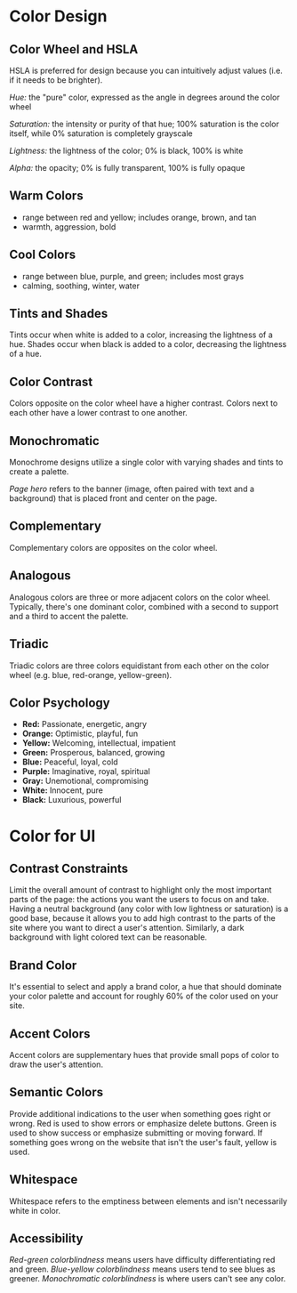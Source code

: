 # Color Design

## Color Wheel and HSLA

HSLA is preferred for design because you can intuitively adjust values (i.e. if it needs to be brighter).



*Hue:* the "pure" color, expressed as the angle in degrees around the color wheel

*Saturation:* the intensity or purity of that hue; 100% saturation is the color itself, while 0% saturation is completely grayscale

*Lightness:* the lightness of the color; 0% is black, 100% is white

*Alpha:* the opacity; 0% is fully transparent, 100% is fully opaque

## Warm Colors

* range between red and yellow; includes orange, brown, and tan
* warmth, aggression, bold

## Cool Colors

* range between blue, purple, and green; includes most grays
* calming, soothing, winter, water

## Tints and Shades

Tints occur when white is added to a color, increasing the lightness of a hue. Shades occur when black is added to a color, decreasing the lightness of a hue.

## Color Contrast

Colors opposite on the color wheel have a higher contrast. Colors next to each other have a lower contrast to one another.

## Monochromatic

Monochrome designs utilize a single color with varying shades and tints to create a palette.

*Page hero* refers to the banner (image, often paired with text and a background) that is placed front and center on the page.

## Complementary

Complementary colors are opposites on the color wheel.

## Analogous

Analogous colors are three or more adjacent colors on the color wheel. Typically, there's one dominant color, combined with a second to support and a third to accent the palette.

## Triadic

Triadic colors are three colors equidistant from each other on the color wheel (e.g. blue, red-orange, yellow-green).

## Color Psychology

- **Red:** Passionate, energetic, angry
- **Orange:** Optimistic, playful, fun
- **Yellow:** Welcoming, intellectual, impatient
- **Green:** Prosperous, balanced, growing
- **Blue:** Peaceful, loyal, cold
- **Purple:** Imaginative, royal, spiritual
- **Gray:** Unemotional, compromising
- **White:** Innocent, pure
- **Black:** Luxurious, powerful

# Color for UI

## Contrast Constraints

Limit the overall amount of contrast to highlight only the most important parts of the page: the actions you want the users to focus on and take. Having a neutral background (any color with low lightness or saturation) is a good base, because it allows you to add high contrast to the parts of the site where you want to direct a user's attention. Similarly, a dark background with light colored text can be reasonable.

## Brand Color

It's essential to select and apply a brand color, a hue that should dominate your color palette and account for roughly 60% of the color used on your site.

## Accent Colors

Accent colors are supplementary hues that provide small pops of color to draw the user's attention.

## Semantic Colors

Provide additional indications to the user when something goes right or wrong. Red is used to show errors or emphasize delete buttons. Green is used to show success or emphasize submitting or moving forward. If something goes wrong on the website that isn't the user's fault, yellow is used.

## Whitespace

Whitespace refers to the emptiness between elements and isn't necessarily white in color.

## Accessibility

*Red-green colorblindness* means users have difficulty differentiating red and green. *Blue-yellow colorblindness* means users tend to see blues as greener. *Monochromatic colorblindness* is where users can't see any color.